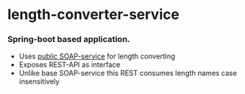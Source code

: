 # length-converter-service
### Spring-boot based application. 
- Uses [public SOAP-service](http://www.webservicex.net/length.asmx?WSDL) for length converting
- Exposes REST-API as interface
- Unlike base SOAP-service this REST consumes length names case insensitively